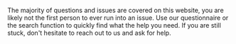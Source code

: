 The majority of questions and issues are covered on this website, you are likely not the first person to ever run into an issue. Use our questionnaire or the search function to quickly find what the help you need. If you are still stuck, don't hesitate to reach out to us and ask for help.